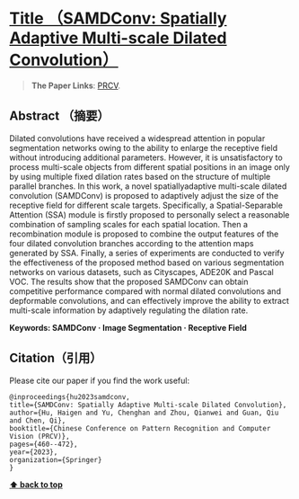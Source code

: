 # [Title （SAMDConv: Spatially Adaptive Multi-scale Dilated Convolution）](https://github.com/HuHaigen/SAMDConv)

> **The Paper Links**: [PRCV](https://link.springer.com/content/pdf/10.1007/978-981-99-8543-2_37.pdf?pdf=inline%20link).

## Abstract （摘要）
Dilated convolutions have received a widespread attention
in popular segmentation networks owing to the ability to enlarge the
receptive field without introducing additional parameters. However, it is
unsatisfactory to process multi-scale objects from different spatial positions in an image only by using multiple fixed dilation rates based on the
structure of multiple parallel branches. In this work, a novel spatiallyadaptive multi-scale dilated convolution (SAMDConv) is proposed to
adaptively adjust the size of the receptive field for different scale targets.
Specifically, a Spatial-Separable Attention (SSA) module is firstly proposed to personally select a reasonable combination of sampling scales
for each spatial location. Then a recombination module is proposed to
combine the output features of the four dilated convolution branches
according to the attention maps generated by SSA. Finally, a series of
experiments are conducted to verify the effectiveness of the proposed
method based on various segmentation networks on various datasets,
such as Cityscapes, ADE20K and Pascal VOC. The results show that
the proposed SAMDConv can obtain competitive performance compared
with normal dilated convolutions and depformable convolutions, and can
effectively improve the ability to extract multi-scale information by adaptively regulating the dilation rate.

**Keywords: SAMDConv · Image Segmentation · Receptive Field**

## Citation（引用）

Please cite our paper if you find the work useful: 

	@inproceedings{hu2023samdconv,
  	title={SAMDConv: Spatially Adaptive Multi-scale Dilated Convolution},
  	author={Hu, Haigen and Yu, Chenghan and Zhou, Qianwei and Guan, Qiu and Chen, Qi},
  	booktitle={Chinese Conference on Pattern Recognition and Computer Vision (PRCV)},
  	pages={460--472},
  	year={2023},
  	organization={Springer}
	}

**[⬆ back to top](#0-preface)**
